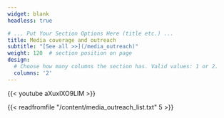 ```yaml
---
widget: blank
headless: true

# ... Put Your Section Options Here (title etc.) ...
title: Media coverage and outreach
subtitle: "[See all >>](/media_outreach)"
weight: 120  # section position on page
design:
  # Choose how many columns the section has. Valid values: 1 or 2.
  columns: '2'
---
```


{{< youtube aXuxlXO9LlM >}}

{{< readfromfile "/content/media_outreach_list.txt" 5 >}}

